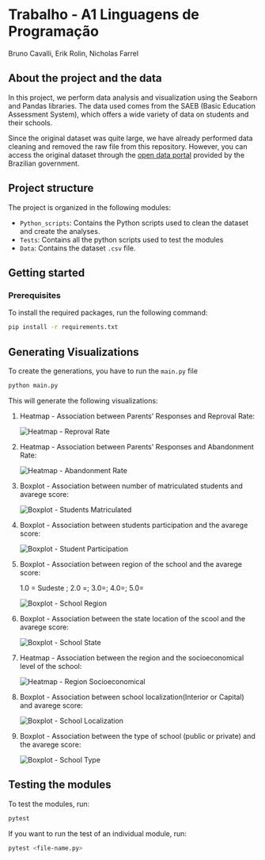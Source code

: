 # Trabalho - A1 Linguagens de Programação
Bruno Cavalli, Erik Rolin, Nicholas Farrel

## About the project and the data

In this project, we perform data analysis and visualization using the Seaborn and Pandas libraries. The data used comes from the SAEB (Basic Education Assessment System), which offers a wide variety of data on students and their schools.

Since the original dataset was quite large, we have already performed data cleaning and removed the raw file from this repository. However, you can access the original dataset through the [open data portal](https://www.gov.br/inep/pt-br/acesso-a-informacao/dados-abertos/microdados/saeb) provided by the Brazilian government.

## Project structure

The project is organized in the following modules:

- `Python_scripts`: Contains the Python scripts used to clean the dataset and create the analyses.
- `Tests`: Contains all the python scripts used to test the modules
- `Data`: Contains the dataset `.csv` file.

## Getting started

### Prerequisites

To install the required packages, run the following command:

```bash
pip install -r requirements.txt 
````

## Generating Visualizations

To create the generations, you have to run the `main.py` file

````bash
python main.py
````

This will generate the following visualizations:

1. Heatmap - Association between Parents' Responses and Reproval Rate:

   ![Heatmap - Reproval Rate](Graphs/heatmap_reprovacao.png)


2. Heatmap - Association between Parents' Responses and Abandonment Rate:
   
   ![Heatmap - Abandonment Rate](Graphs/heatmap_abandono.png)


3. Boxplot - Association between number of matriculated students and avarege score:

   ![Boxplot - Students Matriculated](Graphs/boxplot_matric.png)

4. Boxplot - Association between students participation and the avarege score:

   ![Boxplot - Student Participation](Graphs/boxplot_part.png)

5. Boxplot - Association between region of the school and the avarege score:

   1.0 = Sudeste ; 2.0 =; 3.0=; 4.0=; 5.0=

   ![Boxplot - School Region](Graphs/boxplot_regia_media.png)

6. Boxplot - Association between the state location of the scool and the avarege score:

   ![Boxplot - School State](Graphs/boxplot_uf_media.png)

7. Heatmap - Association between the region and the socioeconomical level of the school:

   ![Heatmap - Region Socioeconomical](Graphs/heatmap_regiao_socio.png)

8. Boxplot - Association between school localization(Interior or Capital) and avarege score:

   ![Boxplot - School Localization](Graphs/boxplot_loc.png)

9. Boxplot - Association between the type of school (public or private) and the avarege score:

   ![Boxplot - School Type](Graphs/boxplot_tipo.png)


## Testing the modules

To test the modules, run:
````bash
pytest
````

If you want to run the test of an individual module, run:
````bash
pytest <file-name.py>
````
